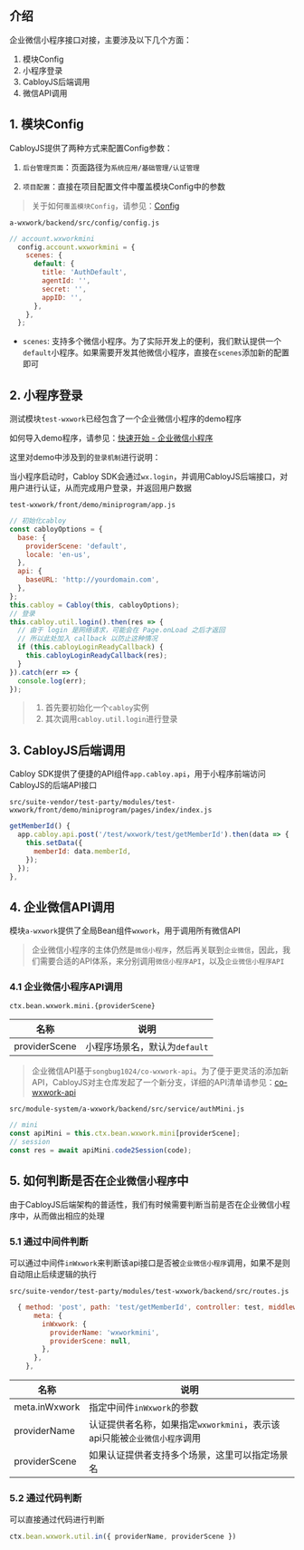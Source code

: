 ## 介绍

企业微信小程序接口对接，主要涉及以下几个方面：

1. 模块Config
2. 小程序登录
3. CabloyJS后端调用
4. 微信API调用

## 1. 模块Config

CabloyJS提供了两种方式来配置Config参数：

1. `后台管理页面`：页面路径为`系统应用/基础管理/认证管理`

2. `项目配置`：直接在项目配置文件中覆盖模块Config中的参数

> 关于如何`覆盖模块Config`，请参见：[Config](https://cabloy.com/zh-cn/articles/config.html#Config_150)

`a-wxwork/backend/src/config/config.js`

``` javascript
// account.wxworkmini
  config.account.wxworkmini = {
    scenes: {
      default: {
        title: 'AuthDefault',
        agentId: '',
        secret: '',
        appID: '',
      },
    },
  };
```

* `scenes`: 支持多个微信小程序。为了实际开发上的便利，我们默认提供一个`default`小程序。如果需要开发其他微信小程序，直接在`scenes`添加新的配置即可

## 2. 小程序登录

测试模块`test-wxwork`已经包含了一个企业微信小程序的demo程序

如何导入demo程序，请参见：[快速开始 - 企业微信小程序](https://cabloy.com/zh-cn/articles/wxwork-quick-start.html#\_138)

这里对demo中涉及到的`登录机制`进行说明：

当小程序启动时，Cabloy SDK会通过`wx.login`，并调用CabloyJS后端接口，对用户进行认证，从而完成用户登录，并返回用户数据

`test-wxwork/front/demo/miniprogram/app.js`

``` javascript
// 初始化cabloy
const cabloyOptions = {
  base: {
    providerScene: 'default',
    locale: 'en-us',
  },
  api: {
    baseURL: 'http://yourdomain.com',
  },
};
this.cabloy = Cabloy(this, cabloyOptions);
// 登录
this.cabloy.util.login().then(res => {
  // 由于 login 是网络请求，可能会在 Page.onLoad 之后才返回
  // 所以此处加入 callback 以防止这种情况
  if (this.cabloyLoginReadyCallback) {
    this.cabloyLoginReadyCallback(res);
  }
}).catch(err => {
  console.log(err);
});
```

> 1. 首先要初始化一个`cabloy`实例
> 2. 其次调用`cabloy.util.login`进行登录

## 3. CabloyJS后端调用

Cabloy SDK提供了便捷的API组件`app.cabloy.api`，用于小程序前端访问CabloyJS的后端API接口

`src/suite-vendor/test-party/modules/test-wxwork/front/demo/miniprogram/pages/index/index.js`

``` javascript
getMemberId() {
  app.cabloy.api.post('/test/wxwork/test/getMemberId').then(data => {
    this.setData({
      memberId: data.memberId,
    });
  });
},
```

## 4. 企业微信API调用

模块`a-wxwork`提供了全局Bean组件`wxwork`，用于调用所有微信API

> 企业微信小程序的主体仍然是`微信小程序`，然后再关联到`企业微信`，因此，我们需要合适的API体系，来分别调用`微信小程序API`，以及`企业微信小程序API`

### 4.1 企业微信小程序API调用

`ctx.bean.wxwork.mini.{providerScene}`

| 名称 | 说明 |
|----|----|
| providerScene | 小程序场景名，默认为`default` |

> 企业微信API基于`songbug1024/co-wxwork-api`。为了便于更灵活的添加新API，CabloyJS对主仓库发起了一个新分支，详细的API清单请参见：[co-wxwork-api](https://github.com/zhennann/co-wxwork-api)

`src/module-system/a-wxwork/backend/src/service/authMini.js`

``` javascript
// mini
const apiMini = this.ctx.bean.wxwork.mini[providerScene];
// session
const res = await apiMini.code2Session(code);
```

## 5. 如何判断是否在`企业微信小程序`中

由于CabloyJS后端架构的普适性，我们有时候需要判断当前是否在企业微信小程序中，从而做出相应的处理

### 5.1 通过中间件判断

可以通过中间件`inWxwork`来判断该api接口是否被`企业微信小程序`调用，如果不是则自动阻止后续逻辑的执行

`src/suite-vendor/test-party/modules/test-wxwork/backend/src/routes.js`

``` javascript
  { method: 'post', path: 'test/getMemberId', controller: test, middlewares: 'inWxwork',
      meta: {
        inWxwork: {
          providerName: 'wxworkmini',
          providerScene: null,
        },
      },
    },
```

| 名称 | 说明 |
|----|----|
| meta.inWxwork | 指定中间件`inWxwork`的参数 |
| providerName | 认证提供者名称，如果指定`wxworkmini`，表示该api只能被`企业微信小程序`调用 |
| providerScene | 如果认证提供者支持多个场景，这里可以指定场景名 |

### 5.2 通过代码判断

可以直接通过代码进行判断

``` javascript
ctx.bean.wxwork.util.in({ providerName, providerScene })
```